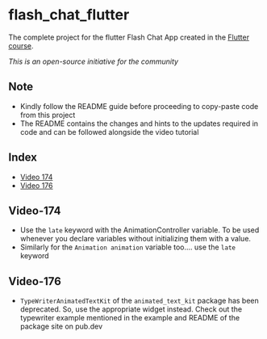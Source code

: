 # flash_chat_flutter

The complete project for the flutter Flash Chat App created in the [Flutter course](https://www.udemy.com/course/flutter-bootcamp-with-dart/).

*This is an open-source initiative for the community*

## Note

- Kindly follow the README guide before proceeding to copy-paste code from this project
- The README contains the changes and hints to the updates required in code and can be followed alongside the video tutorial

## Index
- [Video 174](#Video-174)
- [Video 176](#Video-176)


## Video-174
- Use the ```late``` keyword with the AnimationController variable. To be used whenever you declare variables without initializing them with a value.
- Similarly for the ```Animation animation``` variable too.... use the ```late``` keyword

## Video-176
- ```TypeWriterAnimatedTextKit``` of the ```animated_text_kit``` package has been deprecated. So, use the appropriate widget instead. Check out the typewriter example mentioned in the example and README of the package site on pub.dev
